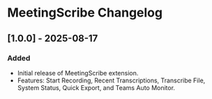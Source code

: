 # MeetingScribe Changelog

## [1.0.0] - 2025-08-17

### Added

- Initial release of MeetingScribe extension.
- Features: Start Recording, Recent Transcriptions, Transcribe File, System Status, Quick Export, and Teams Auto Monitor.
